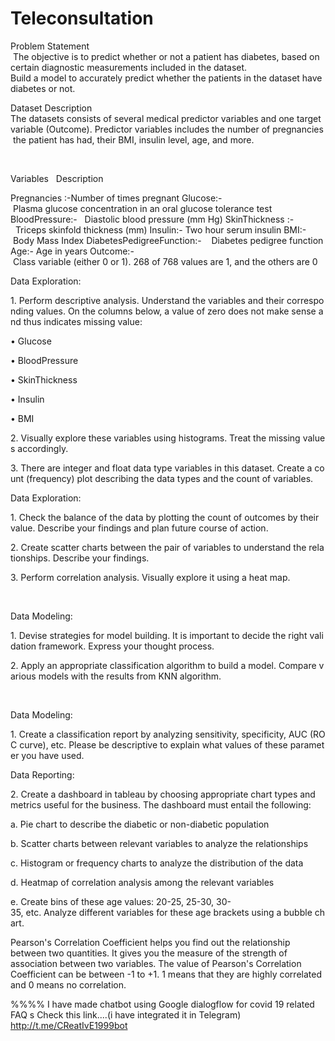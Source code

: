 # Teleconsultation

Problem Statement
 The objective is to predict whether or not a patient has diabetes, based on certain diagnostic measurements included in the dataset.
Build a model to accurately predict whether the patients in the dataset have diabetes or not.

Dataset Description
The datasets consists of several medical predictor variables and one target variable (Outcome). Predictor variables includes the number of pregnancies the patient has had, their BMI, insulin level, age, and more.

 

Variables   Description

Pregnancies :-Number of times pregnant
Glucose:- Plasma glucose concentration in an oral glucose tolerance test
BloodPressure:-   Diastolic blood pressure (mm Hg)
SkinThickness :-  Triceps skinfold thickness (mm)
Insulin:- Two hour serum insulin
BMI:- Body Mass Index
DiabetesPedigreeFunction:-    Diabetes pedigree function
Age:- Age in years
Outcome:- Class variable (either 0 or 1). 268 of 768 values are 1, and the others are 0

Data Exploration:

1. Perform descriptive analysis. Understand the variables and their corresponding values. On the columns below, a value of zero does not make sense and thus indicates missing value:

• Glucose

• BloodPressure

• SkinThickness

• Insulin

• BMI

2. Visually explore these variables using histograms. Treat the missing values accordingly.

3. There are integer and float data type variables in this dataset. Create a count (frequency) plot describing the data types and the count of variables. 

Data Exploration:

1. Check the balance of the data by plotting the count of outcomes by their value. Describe your findings and plan future course of action.

2. Create scatter charts between the pair of variables to understand the relationships. Describe your findings.

3. Perform correlation analysis. Visually explore it using a heat map.

 


Data Modeling:

1. Devise strategies for model building. It is important to decide the right validation framework. Express your thought process.

2. Apply an appropriate classification algorithm to build a model. Compare various models with the results from KNN algorithm.

 



Data Modeling:

1. Create a classification report by analyzing sensitivity, specificity, AUC (ROC curve), etc. Please be descriptive to explain what values of these parameter you have used.

Data Reporting:

2. Create a dashboard in tableau by choosing appropriate chart types and metrics useful for the business. The dashboard must entail the following:

a. Pie chart to describe the diabetic or non-diabetic population

b. Scatter charts between relevant variables to analyze the relationships

c. Histogram or frequency charts to analyze the distribution of the data

d. Heatmap of correlation analysis among the relevant variables

e. Create bins of these age values: 20-25, 25-30, 30-35, etc. Analyze different variables for these age brackets using a bubble chart.


Pearson's Correlation Coefficient helps you find out the relationship between two quantities. It gives you the measure of the strength of association between two variables. The value of Pearson's Correlation Coefficient can be between -1 to +1. 1 means that they are highly correlated and 0 means no correlation.




%%%% I have made chatbot using Google dialogflow  for covid 19 related FAQ s 
Check this link....(i have integrated it in Telegram)
http://t.me/CReatIvE1999bot


